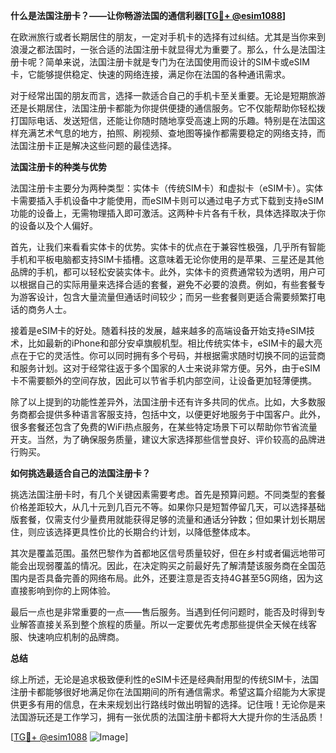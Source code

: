 **什么是法国注册卡？——让你畅游法国的通信利器[[TG💪+ @esim1088](https://t.me/s/esim1088)]**

在欧洲旅行或者长期居住的朋友，一定对手机卡的选择有过纠结。尤其是当你来到浪漫之都法国时，一张合适的法国注册卡就显得尤为重要了。那么，什么是法国注册卡呢？简单来说，法国注册卡就是专门为在法国使用而设计的SIM卡或eSIM卡，它能够提供稳定、快速的网络连接，满足你在法国的各种通讯需求。

对于经常出国的朋友而言，选择一款适合自己的手机卡至关重要。无论是短期旅游还是长期居住，法国注册卡都能为你提供便捷的通信服务。它不仅能帮助你轻松拨打国际电话、发送短信，还能让你随时随地享受高速上网的乐趣。特别是在法国这样充满艺术气息的地方，拍照、刷视频、查地图等操作都需要稳定的网络支持，而法国注册卡正是解决这些问题的最佳选择。

**法国注册卡的种类与优势**

法国注册卡主要分为两种类型：实体卡（传统SIM卡）和虚拟卡（eSIM卡）。实体卡需要插入手机设备中才能使用，而eSIM卡则可以通过电子方式下载到支持eSIM功能的设备上，无需物理插入即可激活。这两种卡片各有千秋，具体选择取决于你的设备以及个人偏好。

首先，让我们来看看实体卡的优势。实体卡的优点在于兼容性极强，几乎所有智能手机和平板电脑都支持SIM卡插槽。这意味着无论你使用的是苹果、三星还是其他品牌的手机，都可以轻松安装实体卡。此外，实体卡的资费通常较为透明，用户可以根据自己的实际用量来选择合适的套餐，避免不必要的浪费。例如，有些套餐专为游客设计，包含大量流量但通话时间较少；而另一些套餐则更适合需要频繁打电话的商务人士。

接着是eSIM卡的好处。随着科技的发展，越来越多的高端设备开始支持eSIM技术，比如最新的iPhone和部分安卓旗舰机型。相比传统实体卡，eSIM卡的最大亮点在于它的灵活性。你可以同时拥有多个号码，并根据需求随时切换不同的运营商和服务计划。这对于经常往返于多个国家的人士来说非常方便。另外，由于eSIM卡不需要额外的空间存放，因此可以节省手机内部空间，让设备更加轻薄便携。

除了以上提到的功能性差异外，法国注册卡还有许多共同的优点。比如，大多数服务商都会提供多种语言客服支持，包括中文，以便更好地服务于中国客户。此外，很多套餐还包含了免费的WiFi热点服务，在某些特定场景下可以帮助你节省流量开支。当然，为了确保服务质量，建议大家选择那些信誉良好、评价较高的品牌进行购买。

**如何挑选最适合自己的法国注册卡？**

挑选法国注册卡时，有几个关键因素需要考虑。首先是预算问题。不同类型的套餐价格差距较大，从几十元到几百元不等。如果你只是短暂停留几天，可以选择基础版套餐，仅需支付少量费用就能获得足够的流量和通话分钟数；但如果计划长期居住，则应该选择更具性价比的长期合约计划，以降低整体成本。

其次是覆盖范围。虽然巴黎作为首都地区信号质量较好，但在乡村或者偏远地带可能会出现弱覆盖的情况。因此，在决定购买之前最好先了解清楚该服务商在全国范围内是否具备完善的网络布局。此外，还要注意是否支持4G甚至5G网络，因为这直接影响到你的上网体验。

最后一点也是非常重要的一点——售后服务。当遇到任何问题时，能否及时得到专业解答直接关系到整个旅程的质量。所以一定要优先考虑那些提供全天候在线客服、快速响应机制的品牌商。

**总结**

综上所述，无论是追求极致便利性的eSIM卡还是经典耐用型的传统SIM卡，法国注册卡都能够很好地满足你在法国期间的所有通信需求。希望这篇介绍能为大家提供更多有用的信息，在未来规划出行路线时做出明智的选择。记住哦！无论你是来法国游玩还是工作学习，拥有一张优质的法国注册卡都将大大提升你的生活品质！

[[TG💪+ @esim1088](https://t.me/s/esim1088) ![Image](https://i.postimg.cc/4NQfJmqS/Snipaste-2025-05-13-00-14-12.png)]